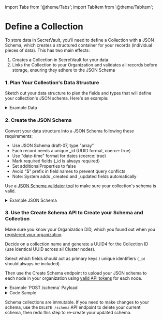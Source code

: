 import Tabs from '@theme/Tabs';
import TabItem from '@theme/TabItem';

# Define a Collection

To store data in SecretVault, you'll need to define a Collection with a JSON Schema, which creates a structured container for your records (individual pieces of data). This has two main effects:

1. Creates a Collection in SecretVault for your data
2. Links the Collection to your Organization and validates all records before storage, ensuring they adhere to the JSON Schema

### 1. Plan Your Collection's Data Structure

Sketch out your data structure to plan the fields and types that will define your collection's JSON schema. Here's an example:

<details>
<summary>Example Data</summary>

```json
service = Netflix //string
username = JohnDoe13 //string
password = p4$$worD //string
registred_at = 2022-01-01T00:00:00Z //datetime
```

</details>

### 2. Create the JSON Schema

Convert your data structure into a JSON Schema following these requirements:

- Use JSON Schema draft-07, type "array"
- Each record needs a unique \_id (UUID format, coerce: true)
- Use "date-time" format for dates (coerce: true)
- Mark required fields (\_id is always required)
- Set additionalProperties to false
- Avoid "$" prefix in field names to prevent query conflicts
- Note: System adds \_created and \_updated fields automatically

Use a [JSON Schema validator tool](https://www.jsonschemavalidator.net/) to make sure your collection's schema is valid.

<details>
<summary>Example JSON Schema</summary>

```json
{
  "$schema": "http://json-schema.org/draft-07/schema#",
  "type": "array",
  "items": {
    "type": "object",
    "properties": {
      "_id": {
        "type": "string",
        "format": "uuid",
        "coerce": true
      },
      "service": {
        "type": "string"
      },
      "username": {
        "type": "string"
      },
      "password": {
        "type": "string"
      },
      "registered_at": {
        "type": "string",
        "format": "date-time",
        "coerce": true
      }
    },
    "required": ["_id", "service", "username", "password", "registered_at"],
    "additionalProperties": false
  }
}
```

</details>

### 3. Use the Create Schema API to Create your Schema and Collection

Make sure you know your Organization DID, which you found out when you [registered your organization](/build/secretVault-secretDataAnalytics/access).

Decide on a collection name and generate a UUID4 for the Collection ID (use identical UUID across all Cluster nodes).

Select which fields should act as primary keys / unique identifiers (`_id` should always be included).

Then use the Create Schema endpoint to upload your JSON schema to each node in your organization using [valid API tokens](/build/secretVault-secretDataAnalytics/generate-tokens) for each node.

<details>
<summary>Example `POST /schema` Payload</summary>

```json
{
  "_id": "9b22147f-d6d5-40f1-927d-96c08XXXXXXXX",
  "owner": "did:nil:testnet:nillion1lng3uvz65frtv4jnrxyn2zn7xhyzujXXXXXXXX",
  "name": "My services",
  "keys": ["_id"],
  "schema": {
    "$schema": "http://json-schema.org/draft-07/schema#",
    "type": "array",
    "items": {
      "type": "object",
      "properties": {
        "_id": {
          "type": "string",
          "format": "uuid",
          "coerce": true
        },
        "service": {
          "type": "string"
        },
        "username": {
          "type": "string"
        },
        "password": {
          "type": "string"
        },
        "registered_at": {
          "type": "string",
          "format": "date-time",
          "coerce": true
        }
      },
      "required": ["_id", "service", "username", "password", "registered_at"],
      "additionalProperties": false
    }
  }
}
```

</details>

<details>
<summary>Code Sample</summary>

<Tabs>
  <TabItem value="python" label="Python">

```python reference showGithubLink
https://github.com/NillionNetwork/blind-module-examples/blob/main/nildb/secretvault_python/nildb_api.py#L88-L109
```

</TabItem> 
<TabItem value="typescript" label="TypeScript">

```TypeScript
// coming soon
```

</TabItem> 
</Tabs>
</details>

Schema collections are immutable. If you need to make changes to your schema, use the `DELETE /schema` API endpoint to delete your current schema, then redo this step to re-create your updated schema.
